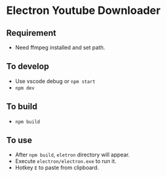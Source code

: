 # Electron Youtube Downloader

## Requirement

- Need ffmpeg installed and set path.

## To develop

- Use vscode debug or `npm start`
- `npm dev`

## To build

- `npm build`

## To use

- After `npm build`, `eletron` directory will appear.
- Execute `electron/electron.exe` to run it.
- Hotkey `E` to paste from clipboard.
